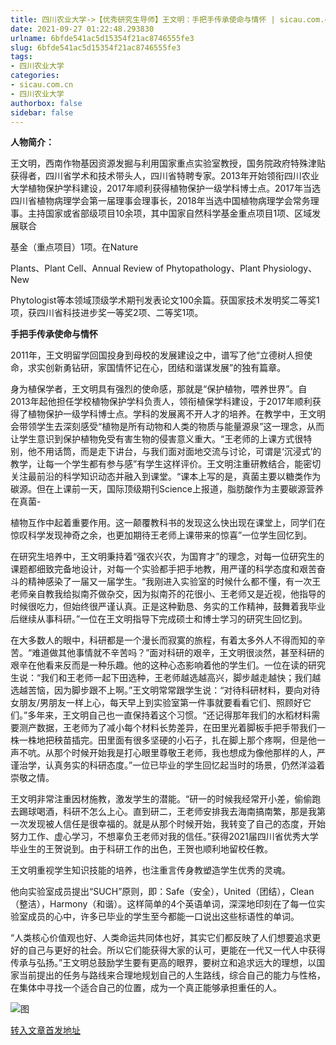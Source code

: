 ```yaml
---
title: 四川农业大学->【优秀研究生导师】王文明：手把手传承使命与情怀 | sicau.com.cn
date: 2021-09-27 01:22:48.293830
urlname: 6bfde541ac5d15354f21ac8746555fe3
slug: 6bfde541ac5d15354f21ac8746555fe3
tags: 
- 四川农业大学
categories:
- sicau.com.cn
- 四川农业大学
authorbox: false
sidebar: false
---
```

**人物简介：**

王文明，西南作物基因资源发掘与利用国家重点实验室教授，国务院政府特殊津贴获得者，四川省学术和技术带头人，四川省特聘专家。2013年开始领衔四川农业大学植物保护学科建设，2017年顺利获得植物保护一级学科博士点。2017年当选四川省植物病理学会第一届理事会理事长，2018年当选中国植物病理学会常务理事。主持国家或省部级项目10余项，其中国家自然科学基金重点项目1项、区域发展联合
<!--more-->
基金（重点项目）1项。在Nature

Plants、Plant Cell、Annual Review of Phytopathology、Plant Physiology、New

Phytologist等本领域顶级学术期刊发表论文100余篇。获国家技术发明奖二等奖1项，获四川省科技进步奖一等奖2项、二等奖1项。  

**手把手传承使命与情怀**

2011年，王文明留学回国投身到母校的发展建设之中，谱写了他“立德树人担使命，求实创新勇钻研，家国情怀记在心，团结和谐谋发展”的独有篇章。

身为植保学者，王文明具有强烈的使命感，那就是“保护植物，喂养世界”。自2013年起他担任学校植物保护学科负责人，领衔植保学科建设，于2017年顺利获得了植物保护一级学科博士点。学科的发展离不开人才的培养。在教学中，王文明会带领学生去深刻感受“植物是所有动物和人类的物质与能量源泉”这一理念，从而让学生意识到保护植物免受有害生物的侵害意义重大。“王老师的上课方式很特别，他不用话筒，而是走下讲台，与我们面对面地交流与讨论，可谓是‘沉浸式’的教学，让每一个学生都有参与感”有学生这样评价。王文明注重研教结合，能密切关注最前沿的科学知识动态并融入到课堂。“课本上写的是，真菌主要以糖类作为碳源。但在上课前一天，国际顶级期刊Science上报道，脂肪酸作为主要碳源营养在真菌-

植物互作中起着重要作用。这一颠覆教科书的发现这么快出现在课堂上，同学们在惊叹科学发现神奇之余，也更加期待王老师上课带来的惊喜”一位学生回忆到。

在研究生培养中，王文明秉持着“强农兴农，为国育才”的理念，对每一位研究生的课题都细致完备地设计，对每一个实验都手把手地教，用严谨的科学态度和艰苦奋斗的精神感染了一届又一届学生。“我刚进入实验室的时候什么都不懂，有一次王老师亲自教我给拟南芥做杂交，因为拟南芥的花很小、王老师又是近视，他指导的时候很吃力，但始终很严谨认真。正是这种勤恳、务实的工作精神，鼓舞着我毕业后继续从事科研。”一位在王文明指导下完成硕士和博士学习的研究生回忆到。

在大多数人的眼中，科研都是一个漫长而寂寞的旅程，有着太多外人不得而知的辛苦。“难道做其他事情就不辛苦吗？”面对科研的艰辛，王文明很淡然，甚至科研的艰辛在他看来反而是一种乐趣。他的这种心态影响着他的学生们。一位在读的研究生说：“我们和王老师一起下田选种，王老师越选越高兴，脚步越走越快；我们越选越苦恼，因为脚步跟不上啊。”王文明常常跟学生说：“对待科研材料，要向对待女朋友/男朋友一样上心，每天早上到实验室第一件事就要看看它们、照顾好它们。”多年来，王文明自己也一直保持着这个习惯。“还记得那年我们的水稻材料需要测产数据，王老师为了减小每个材料长势差异，在田里光着脚板手把手带我们一株一株地把秧苗插完。田里面有很多坚硬的小石子，扎在脚上那个疼啊，但是他一声不吭。从那个时候开始我是打心眼里尊敬王老师，我也想成为像他那样的人，严谨治学，认真务实的科研态度。”一位已毕业的学生回忆起当时的场景，仍然洋溢着崇敬之情。

王文明非常注重因材施教，激发学生的潜能。“研一的时候我经常开小差，偷偷跑去踢球喝酒，科研不怎么上心。直到研二，王老师安排我去海南搞南繁，那是我第一次发现被人信任是很幸福的。就是从那个时候开始，我转变了自己的态度，开始努力工作、虚心学习，不想辜负王老师对我的信任。”获得2021届四川省优秀大学毕业生的王贺说到。由于科研工作的出色，王贺也顺利地留校任教。

王文明重视学生知识技能的培养，也注重言传身教塑造学生优秀的灵魂。

他向实验室成员提出“SUCH”原则，即：Safe（安全），United（团结），Clean（整洁），Harmony（和谐）。这样简单的4个英语单词，深深地印刻在了每一位实验室成员的心中，许多已毕业的学生至今都能一口说出这些标语性的单词。

“人类核心价值观也好、人类命运共同体也好，其实它们都反映了人们想要追求更好的自己与更好的社会。所以它们能获得大家的认可，更能在一代又一代人中获得传承与弘扬。”王文明总鼓励学生要有更高的眼界，要树立和追求远大的理想，以国家当前提出的任务与路线来合理地规划自己的人生路线，综合自己的能力与性格，在集体中寻找一个适合自己的位置，成为一个真正能够承担重任的人。

![图](https://news.sicau.edu.cn/__local/4/BE/02/D032D045FA6FCA3386A2973F25A_6081BC8E_C7615.png)

[转入文章首发地址](https://news.sicau.edu.cn/info/1078/64730.htm)
